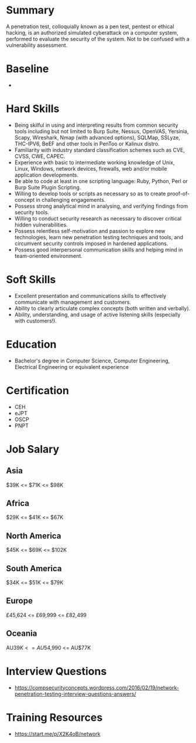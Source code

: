 # Summary
A penetration test, colloquially known as a pen test, pentest or ethical hacking, is an authorized simulated cyberattack on a computer system, performed to evaluate the security of the system. Not to be confused with a vulnerability assessment.



# Baseline

* 


# Hard Skills
* Being skilful in using and interpreting results from common security tools including but not limited to Burp Suite, Nessus, OpenVAS, Yersinia, Scapy, Wireshark, Nmap (with advanced options), SQLMap, SSLyze, THC-IPV6, BeEF and other tools in PenToo or Kalinux distro.
* Familiarity with industry standard classification schemes such as CVE, CVSS, CWE, CAPEC.
* Experience with basic to intermediate working knowledge of Unix, Linux, Windows, network devices, firewalls, web and/or mobile application developments.
* Be able to code at least in one scripting language: Ruby, Python, Perl or Burp Suite Plugin Scripting.
* Willing to develop tools or scripts as necessary so as to create proof-of-concept in challenging engagements.
* Possess strong analytical mind in analysing, and verifying findings from security tools.
* Willing to conduct security research as necessary to discover critical hidden vulnerabilities.
* Possess relentless self-motivation and passion to explore new technologies, learn new penetration testing techniques and tools, and circumvent security controls imposed in hardened applications.
* Possess good interpersonal communication skills and helping mind in team-oriented environment.


# Soft Skills
* Excellent presentation and communications skills to effectively communicate with management and customers.
* Ability to clearly articulate complex concepts (both written and verbally).
* Ability, understanding, and usage of active listening skills (especially with customers!).


# Education
  * Bachelor's degree in Computer Science, Computer Engineering, Electrical Engineering or equivalent experience


# Certification
  * CEH
  * eJPT
  * OSCP
  * PNPT


# Job Salary


## Asia
$39K <= $71K <= $98K


## Africa
$29K <= $41K <= $67K


## North America
$45K <= $69K <= $102K


## South America
$34K <= $51K <= $79K


## Europe
£45,624 <= £69,999 <= £82,499
 

## Oceania
AU$39K <= AU$54,990 <= AU$77K


# Interview Questions
 * https://compsecurityconcepts.wordpress.com/2016/02/19/network-penetration-testing-interview-questions-answers/


# Training Resources
  * https://start.me/p/X2K4oB/network




